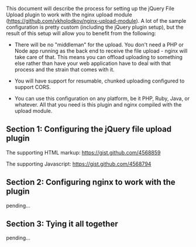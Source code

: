 This document will describe the process for setting up the jQuery File Upload plugin to work with the nginx upload module (https://github.com/vkholodkov/nginx-upload-module). A lot of the sample configuration is pretty custom (including the jQuery plugin setup), but the result of this setup will allow you to benefit from the following:

* There will be no "middleman" for the upload. You don't need a PHP or Node app running as the back end to receive the file upload - nginx will take care of that. This means you can offload uploading to something else rather than have your web application have to deal with that process and the strain that comes with it.

* You will have support for resumable, chunked uploading configured to support CORS.

* You can use this configuration on any platform, be it PHP, Ruby, Java, or whatever. All that you need is this plugin and nginx compiled with the upload module.

## Section 1: Configuring the jQuery file upload plugin

The supporting HTML markup: https://gist.github.com/4568859

The supporting Javascript: https://gist.github.com/4568794

## Section 2: Configuring nginx to work with the plugin
pending...

## Section 3: Tying it all together
pending...